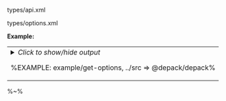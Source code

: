 <typedef name="getOptions" noArgTypesInToc>types/api.xml</typedef>

<typedef narrow>types/options.xml</typedef>

**Example:**

<table><tr/><tr><td>
<details>
<summary><em>Click to show/hide output</em>

%EXAMPLE: example/get-options, ../src => @depack/depack%
</summary>

---
%FORK-js example/get-options%
</details>
</td></tr></table>

%~%